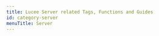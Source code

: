 ```yaml
---
title: Lucee Server related Tags, Functions and Guides
id: category-server
menuTitle: Server
---
```



